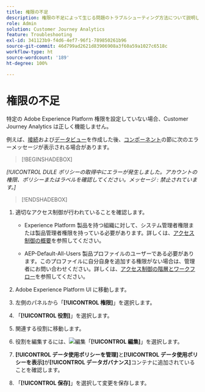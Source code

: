 ```yaml
---
title: 権限の不足
description: 権限の不足によって生じる問題のトラブルシューティング方法について説明します
role: Admin
solution: Customer Journey Analytics
feature: Troubleshooting
exl-id: 341123b9-f4d6-4ef7-96f1-789850261b96
source-git-commit: 46d799ad2621d83906908a3f60a59a1027c6518c
workflow-type: ht
source-wordcount: '189'
ht-degree: 100%

---
```


# 権限の不足

特定の Adobe Experience Platform 権限を設定していない場合、Customer Journey Analytics は正しく機能しません。

例えば、[接続](../connections/overview.md)および[データビュー](../data-views/data-views.md)を作成した後、[コンポーネント](/help/data-views/create-dataview.md#components)の節に次のエラーメッセージが表示される場合があります。


>[!BEGINSHADEBOX]

*[!UICONTROL DULE ポリシーの取得中にエラーが発生しました。アカウントの権限、ポリシーまたはラベルを確認してください。メッセージ : 禁止されています。]*

>[!ENDSHADEBOX]


1. 適切なアクセス制御が行われていることを確認します。

   * Experience Platform 製品を持つ組織に対して、システム管理者権限または製品管理者権限を持っている必要があります。詳しくは、[アクセス制御の概要](https://experienceleague.adobe.com/docs/experience-platform/access-control/home.html#platform-permissions?lang=ja)を参照してください。

   * AEP-Default-All-Users 製品プロファイルのユーザーである必要があります。このプロファイルに自分自身を追加する権限がない場合は、管理者にお問い合わせください。詳しくは、[アクセス制御の階層とワークフロー](https://experienceleague.adobe.com/docs/experience-platform/access-control/home.html?lang=ja#access-control-hierarchy-and-workflow)を参照してください。


1. Adobe Experience Platform UI に移動します。

1. 左側のパネルから「**[!UICONTROL 権限]**」を選択します。

1. 「**[!UICONTROL 役割]**」を選択します。

1. 関連する役割に移動します。

1. 役割を編集するには、![編集](https://spectrum.adobe.com/static/icons/workflow_18/Smock_Edit_18_N.svg)「**[!UICONTROL 編集]**」を選択します。

1. **[!UICONTROL データ使用ポリシーを管理]**&#x200B;と&#x200B;**[!UICONTROL データ使用ポリシーを表示]**&#x200B;が&#x200B;**[!UICONTROL データガバナンス]**&#x200B;コンテナに追加されていることを確認します。

1. 「**[!UICONTROL 保存]**」を選択して変更を保存します。
